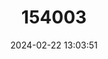 ---
title: "154003"
category: "Cambarus latimanus"
draft: false
date: 2024-02-22 13:03:51
languages:
  English: ["Variable Crayfish"]
---